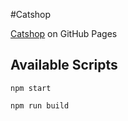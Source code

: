 #Catshop

[Catshop](https://pchq.github.io/tst-catshop/) on GitHub Pages

## Available Scripts
`npm start`

`npm run build`
